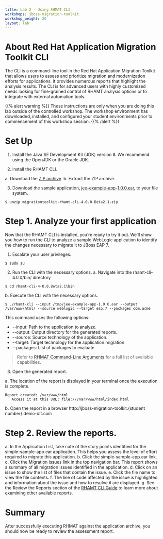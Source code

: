 ```yaml
---
title: Lab 2 - Using RHMAT CLI
workshops: jboss-migration-toolkit
workshop_weight: 20
layout: lab
---
```


# About Red Hat Application Migration Toolkit CLI
The CLI is a command-line tool in the Red Hat Application Migration Toolkit that allows users to assess and prioritize migration and modernization efforts for applications. It provides numerous reports that highlight the analysis results. The CLI is for advanced users with highly customized needs looking for fine-grained control of RHAMT analysis options or to integrate with external automation tools. 

{{% alert warning %}}
These instructions are only when you are doing this lab outside of the controlled workshop.  The workshop environment has downloaded, installed, and configured your student environments prior to commencement of this workshop session.
{{% /alert %}}

# Set Up
1. Install the Java SE Development Kit (JDK) version 8. We recommend using the OpenJDK or the Oracle JDK.

2. Install the RHAMT CLI.

  a. Download the [ZIP archive][1].
  b. Extract the ZIP archive.

3. Download the sample application, [jee-example-app-1.0.0.ear][2], to your file system.

~~~~
$ unzip migrationtoolkit-rhamt-cli-4.0.0.Beta2.1.zip
~~~~

# Step 1. Analyze your first application
Now that the RHAMT CLI is installed, you’re ready to try it out. We’ll show you how to run the CLI to analyze a sample WebLogic application to identify the changes necessary to migrate it to JBoss EAP 7.

1.  Escalate your user privileges.

~~~
$ sudo su
~~~

2.  Run the CLI with the necessary options.
  a. Navigate into the rhamt-cli-4.0.0/bin/ directory

~~~~
$ cd rhamt-cli-4-0.0.Beta2.1\bin
~~~~

  b. Execute the CLI with the necessary options.

~~~~
$ ./rhamt-cli --input /tmp/jee-example-app-1.0.0.ear --output /var/www/html/ --source weblogic --target eap:7 --packages com.acme
~~~~

This command uses the following options:

  *  --input: Path to the application to analyze.
  *  --output: Output directory for the generated reports.
  *  --source: Source technology of the application.
  *  --target: Target technology for the application migration.
  *  --packages: List of packages to evaluate.

> Refer to [RHMAT Command-Line Arguments][3] for a full list of available capabilities.

3.  Open the generated report.

  a. The location of the report is displayed in your terminal once the execution is complete.

~~~~
Report created: /var/www/html
   Access it at this URL: file:///var/www/html/index.html
~~~~

  b. Open the report in a browser http://jboss-migration-toolkit.{student number}.demo-dlt.com 

# Step 2. Review the reports.

  a.  In the Application List, take note of the story points identified for the simple-sample-app.ear application. This helps you assess the level of effort required to migrate this application.
  b.  Click the simple-sample-app.ear link.
  c.  Click the Migration Issues link in the top navigation bar. This report shows a summary of all migration issues identified in the application.
  d.  Click on an issue to show the list of files that contain the issue.
  e.  Click the file name to view the file contents.
  f.  The line of code affected by the issue is highlighted and information about the issue and how to resolve it are displayed.
  g.  See the Review the Reports section of the [RHAMT CLI Guide][2] to learn more about examining other available reports.

# Summary
After successfully executing RHMAT against the application archive, you should now be ready to review the assessment report.

[1]: https://developers.redhat.com/download-manager/file/migrationtoolkit-rhamt-cli-4.0.0.Beta2.1-offline.zip
[2]: https://access.redhat.com/documentation/en-us/red_hat_application_migration_toolkit/4.0.beta2/html-single/cli_guide/#review_reports
[3]: https://access.redhat.com/documentation/en-us/red_hat_application_migration_toolkit/4.0.beta2/html-single/cli_guide/#command_line_arguments
[4]: https://github.com/windup/windup/raw/master/test-files/jee-example-app-1.0.0.ear
